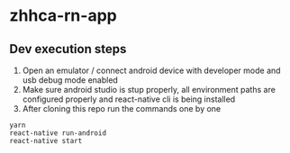 # zhhca-rn-app

## Dev execution steps

1. Open an emulator / connect android device with developer mode and usb debug mode enabled
2. Make sure android studio is stup properly, all environment paths are configured properly and react-native cli is being installed
3. After cloning this repo run the commands one by one

```
yarn 
react-native run-android
react-native start

```
